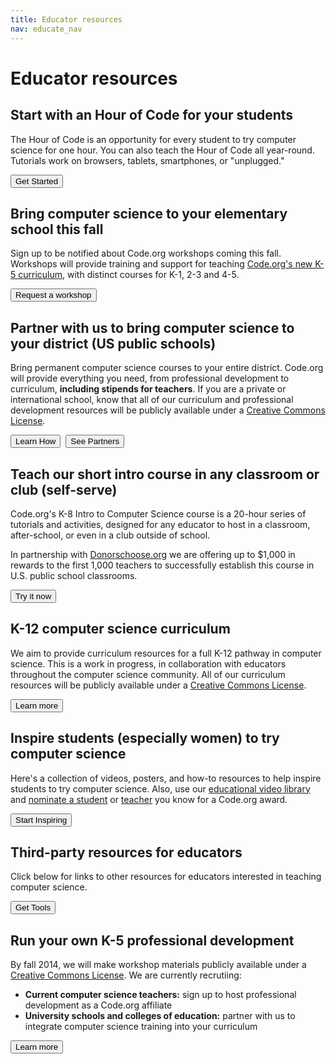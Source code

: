 ```yaml
---
title: Educator resources
nav: educate_nav
---
```


# Educator resources

## Start with an Hour of Code for your students
The Hour of Code is an opportunity for every student to try computer science for one hour. You can also teach the Hour of Code all year-round. Tutorials work on browsers, tablets, smartphones, or "unplugged."

[<button>Get Started</button>](/educate/hoc)

## Bring computer science to your elementary school this fall
Sign up to be notified about Code.org workshops coming this fall. Workshops will provide training and support for teaching [Code.org's new K-5 curriculum](educate/curriculum), with distinct courses for K-1, 2-3 and 4-5.

[<button>Request a workshop</button>](/educate/k5)

## Partner with us to bring computer science to your district (US public schools)
Bring permanent computer science courses to your entire district. Code.org will provide everything you need, from professional development to curriculum, **including stipends for teachers**. If you are a private or international school, know that all of our curriculum and professional development resources will be publicly available under a [Creative Commons License](http://creativecommons.org/licenses/by-nc-sa/3.0/).

[<button>Learn How</button>](/educate/districts)&nbsp;&nbsp;[<button>See Partners</button>](/educate/partner-districts)

## Teach our short intro course in any classroom or club (self-serve)
Code.org's K-8 Intro to Computer Science course is a 20-hour series of tutorials and activities, designed for any educator to host in a classroom, after-school, or even in a club outside of school. 

In partnership with [Donorschoose.org](http://www.donorschoose.org/)  we are offering up to $1,000 in rewards to the first 1,000 teachers to successfully establish this course in U.S. public school classrooms.

[<button>Try it now</button>](/educate/20hr)

## K-12 computer science curriculum
We aim to provide curriculum resources for a full K-12 pathway in computer science. This is a work in progress, in collaboration with educators throughout the computer science community. All of our curriculum resources will be publicly available under a [Creative Commons License](http://creativecommons.org/licenses/by-nc-sa/3.0/).

[<button>Learn more</button>](/educate/curriculum)

## Inspire students (especially women) to try computer science

Here's a collection of videos, posters, and how-to resources to help inspire students to try computer science. Also, use our [educational video library](/educate/videos) and [nominate a student](/sotw) or [teacher](/totm) you know for a Code.org award.

[<button>Start Inspiring</button>](/educate/inspire)

## Third-party resources for educators
Click below for links to other resources for educators interested in teaching computer science.

[<button>Get Tools</button>](/educate/3rdparty)

## Run your own K-5 professional development
By fall 2014, we will make workshop materials publicly available under a [Creative Commons License](http://creativecommons.org/licenses/by-nc-sa/3.0/). We are currently recrutiing: 

- **Current computer science teachers:** sign up to host professional development as a Code.org affiliate
- **University schools and colleges of education:** partner with us to integrate computer science training into your curriculum

[<button>Learn more</button>](/educate/k5)

<br />
<br />

